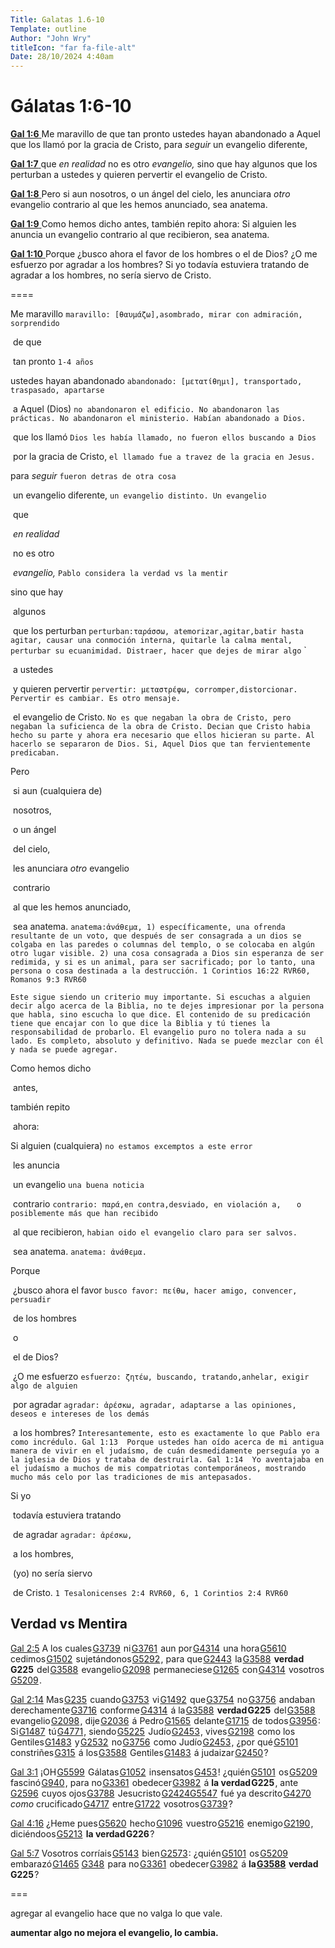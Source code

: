 ```yaml
---
Title: Galatas 1.6-10
Template: outline
Author: "John Wry"
titleIcon: "far fa-file-alt"
Date: 28/10/2024 4:40am
---
```


# Gálatas 1:6-10

[**Gal 1:6** ](verseid:48.1.6) Me maravillo de que tan pronto ustedes hayan abandonado a Aquel que los llamó por la gracia de Cristo, para *seguir* un evangelio diferente,

[**Gal 1:7** ](verseid:48.1.7) que *en realidad* no es otro *evangelio,* sino que hay algunos que los perturban a ustedes y quieren pervertir el evangelio de Cristo.

[**Gal 1:8** ](verseid:48.1.8) Pero si aun nosotros, o un ángel del cielo, les anunciara *otro* evangelio contrario al que les hemos anunciado, sea anatema.

[**Gal 1:9** ](verseid:48.1.9) Como hemos dicho antes, también repito ahora: Si alguien les anuncia un evangelio contrario al que recibieron, sea anatema.

[**Gal 1:10** ](verseid:48.1.10) Porque ¿busco ahora el favor de los hombres o el de Dios? ¿O me esfuerzo por agradar a los hombres? Si yo todavía estuviera tratando de agradar a los hombres, no sería siervo de Cristo.



====

Me maravillo `maravillo: [θαυμάζω],asombrado, mirar con admiración, sorprendido `

​		de que 

​		tan pronto `1-4 años`

ustedes hayan abandonado `abandonado: [μετατίθημι], transportado, traspasado, apartarse`

​	a Aquel (Dios) `no abandonaron el edificio. No abandonaron las prácticas. No abandonaron el ministerio. Habían abandonado a Dios.`

​			que los llamó `Dios les había llamado, no fueron ellos buscando a Dios`

​							por la gracia de Cristo, `el llamado fue a travez de la gracia en Jesus.`

para *seguir* `fueron detras de otra cosa`

​		un evangelio diferente, `un evangelio distinto. Un evangelio `

​					que 

​							*en realidad* 

​					no es otro 

​							*evangelio,* `Pablo considera la verdad vs la mentir`

sino que hay 

​				algunos 

​						que los perturban `perturban:ταράσσω, atemorizar,agitar,batir hasta agitar, causar una conmoción interna, quitarle la calma mental, perturbar su ecuanimidad. Distraer, hacer que dejes de mirar algo`    `

​							a ustedes 

​							y quieren pervertir `pervertir: μεταστρέφω, corromper,distorcionar. Pervertir es cambiar. Es otro mensaje.`

​						el evangelio de Cristo. `No es que negaban la obra de Cristo, pero negaban la suficienca de la obra de Cristo. Decian que Cristo habia hecho su parte y ahora era necesario que ellos hicieran su parte. Al hacerlo se separaron de Dios. Si, Aquel Dios que tan fervientemente predicaban.`

Pero 

​	si aun (cualquiera de)

​			nosotros, 

​			o un ángel 

​						del cielo, 

​	les anunciara *otro* evangelio 

​			contrario 

​				al que les hemos anunciado, 

​					sea anatema. `anatema:ἀνάθεμα, 1) específicamente, una ofrenda resultante de un voto, que después de ser consagrada a un dios se colgaba en las paredes o columnas del templo, o se colocaba en algún otro lugar visible. 2) una cosa consagrada a Dios sin esperanza de ser redimida, y si es un animal, para ser sacrificado; por lo tanto, una persona o cosa destinada a la destrucción. 1 Corintios 16:22 RVR60, Romanos 9:3 RVR60`

`Este sigue siendo un criterio muy importante. Si escuchas a alguien decir algo acerca de la Biblia, no te dejes impresionar por la persona que habla, sino escucha lo que dice. El contenido de su predicación tiene que encajar con lo que dice la Biblia y tú tienes la responsabilidad de probarlo. El evangelio puro no tolera nada a su lado. Es completo, absoluto y definitivo. Nada se puede mezclar con él y nada se puede agregar.`

Como hemos dicho 

​			antes, 

también repito 

​			ahora: 

Si alguien (cualquiera) `no estamos excemptos a este error`

​	les anuncia 

​			un evangelio  `una buena noticia` 

​			contrario `contrario: παρά,en contra,desviado, en violación a,   ` `o posiblemente más que han recibido`

​				al que recibieron, `habian oido el evangelio claro para ser salvos.`

​		sea anatema. `anatema: ἀνάθεμα. `

Porque 

​		¿busco ahora el favor `busco favor: πείθω, hacer amigo, convencer, persuadir   ` 

​									de los hombres 

​									o 

​									el de Dios? 

​		¿O me esfuerzo `esfuerzo: ζητέω, buscando, tratando,anhelar, exigir algo de alguien   `

​				por agradar `agradar: ἀρέσκω, agradar, adaptarse a las opiniones, deseos e intereses de los demás`

​				a los hombres? `Interesantemente, esto es exactamente lo que Pablo era como incrédulo. Gal 1:13  Porque ustedes han oído acerca de mi antigua manera de vivir en el judaísmo, de cuán desmedidamente perseguía yo a la iglesia de Dios y trataba de destruirla. Gal 1:14  Yo aventajaba en el judaísmo a muchos de mis compatriotas contemporáneos, mostrando mucho más celo por las tradiciones de mis antepasados. `

Si yo 

​		todavía estuviera tratando 

​				de agradar `agradar: ἀρέσκω, `

​					a los hombres, 

​		(yo) no sería siervo 

​					de Cristo. `1 Tesalonicenses 2:4 RVR60, 6, 1 Corintios 2:4 RVR60`

## Verdad vs Mentira



[Gal 2:5](verseid:48.2.5) A los cuales [G3739](num:G3739)  ni [G3761](num:G3761)  aun por [G4314](num:G4314)  una hora [G5610](num:G5610)  cedimos [G1502](num:G1502)  sujetándonos [G5292](num:G5292) , para que [G2443](num:G2443)  la [G3588](num:G3588)  **verdad G225**  del [G3588](num:G3588)  evangelio [G2098](num:G2098)  permaneciese [G1265](num:G1265)  con [G4314](num:G4314)  vosotros [G5209](num:G5209) .

[Gal 2:14](verseid:48.2.14) Mas [G235](num:G235)  cuando [G3753](num:G3753)  vi [G1492](num:G1492)  que [G3754](num:G3754)  no [G3756](num:G3756)  andaban derechamente [G3716](num:G3716)  conforme [G4314](num:G4314)  á la [G3588](num:G3588)  **verdad G225**  del [G3588](num:G3588)  evangelio [G2098](num:G2098) , dije [G2036](num:G2036)  á Pedro [G1565](num:G1565)  delante [G1715](num:G1715)  de todos [G3956](num:G3956) : Si [G1487](num:G1487)  tú [G4771](num:G4771) , siendo [G5225](num:G5225)  Judío [G2453](num:G2453) , vives [G2198](num:G2198)  como los Gentiles [G1483](num:G1483)  y [G2532](num:G2532)  no [G3756](num:G3756)  como Judío [G2453](num:G2453) , ¿por qué [G5101](num:G5101)  constriñes [G315](num:G315)  á los [G3588](num:G3588)  Gentiles [G1483](num:G1483)  á judaizar [G2450](num:G2450) ?

[Gal 3:1](verseid:48.3.1) ¡OH [G5599](num:G5599)  Gálatas [G1052](num:G1052)  insensatos [G453](num:G453) ! ¿quién [G5101](num:G5101)  os [G5209](num:G5209)  fascinó [G940](num:G940) , para no [G3361](num:G3361)  obedecer [G3982](num:G3982)  á **la verdad G225** , ante [G2596](num:G2596)  cuyos ojos [G3788](num:G3788)  Jesucristo [G2424](num:G2424)[G5547](num:G5547)  fué ya descrito [G4270](num:G4270)  *como* crucificado [G4717](num:G4717)  entre [G1722](num:G1722)  vosotros [G3739](num:G3739) ?

[Gal 4:16](verseid:48.4.16) ¿Heme pues [G5620](num:G5620)  hecho [G1096](num:G1096)  vuestro [G5216](num:G5216)  enemigo [G2190](num:G2190) , diciéndoos [G5213](num:G5213)  **la verdad G226** ?

[Gal 5:7](verseid:48.5.7) Vosotros corríais [G5143](num:G5143)  bien [G2573](num:G2573) : ¿quién [G5101](num:G5101)  os [G5209](num:G5209)  embarazó [G1465](num:G1465) [G348](num:G348)  para no [G3361](num:G3361)  obedecer [G3982](num:G3982)  á **la [G3588](num:G3588)  verdad G225** ?



===

agregar al evangelio hace que no valga lo que vale. 

**aumentar algo no mejora el evangelio, lo cambia.** 